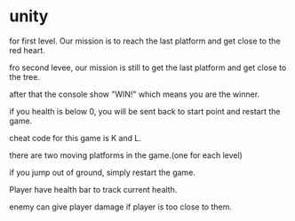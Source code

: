 # unity

for first level. Our mission is to reach the last platform and get close to the red heart.

fro second levee, our mission is still to get the last platform and get close to the tree. 

after that the console show "WIN!" which means you are the winner.

if you health is below 0, you will be sent back to start point and restart the game.

cheat code for this game is K and L.

there are two moving platforms in the game.(one for each level)

if you jump out of ground, simply restart the game.

Player have health bar to track current health.

enemy can give player damage if player is too close to them.


